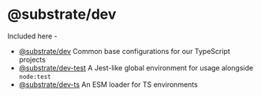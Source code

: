 # @substrate/dev


Included here -

- [@substrate/dev](packages/dev/) Common base configurations for our TypeScript projects
- [@substrate/dev-test](packages/dev-test/) A Jest-like global environment for usage alongside `node:test`
- [@substrate/dev-ts](packages/dev-ts/) An ESM loader for TS environments
